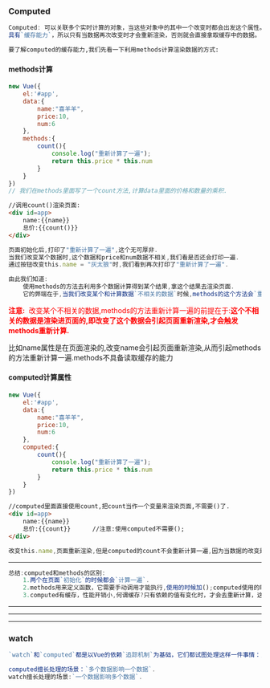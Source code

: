 ### Computed

```js
Computed: 可以关联多个实时计算的对象，当这些对象中的其中一个改变时都会出发这个属性。
具有`缓存能力`，所以只有当数据再次改变时才会重新渲染，否则就会直接拿取缓存中的数据。
```

```html
要了解computed的缓存能力,我们先看一下利用methods计算渲染数据的方式:
```

#### methods计算

```js
new Vue({
    el:'#app',
    data:{
        name:"喜羊羊",
        price:10,
        num:6
    },
    methods:{
        count(){
            console.log("重新计算了一遍");
            return this.price * this.num
        }
    }
})
// 我们在methods里面写了一个count方法,计算data里面的价格和数量的乘积.
```

```html
//调用count()渲染页面:
<div id=app>
    name:{{name}}    
    总价:{{count()}}
</div>
```

```js
页面初始化后,打印了"重新计算了一遍",这个无可厚非.
当我们改变某个数据时,这个数据和price和num数据不相关,我们看是否还会打印一遍.
通过按钮改变this.name = "灰太狼"时,我们看到再次打印了"重新计算了一遍".
```

```js
由此我们知道:
	使用methods的方法去利用多个数据计算得到某个结果,拿这个结果去渲染页面.
    它的弊端在于,当我们改变某个和计算数据`不相关的数据`时候,methods的这个方法会`重新计算一遍`,不利于性能.
```

<font color=red>**注意:**  改变某个不相关的数据,methods的方法重新计算一遍的前提在于:<b>这个不相关的数据是渲染进页面的,即改变了这个数据会引起页面重新渲染,才会触发methods重新计算.</b></font>

比如name属性是在页面渲染的,改变name会引起页面重新渲染,从而引起methods的方法重新计算一遍.methods不具备读取缓存的能力

#### computed计算属性

```js
new Vue({
    el:'#app',
    data:{
        name:"喜羊羊",
        price:10,
        num:6
    },
    computed:{
        count(){
            console.log("重新计算了一遍");
            return this.price * this.num
        }
    }
})
```

```html
//computed里面直接使用count,把count当作一个变量来渲染页面,不需要()了.
<div id=app>
    name:{{name}}
    总价:{{count}}      //注意:使用computed不需要();
</div>
```

```js
改变this.name,页面重新渲染,但是computed的count不会重新计算一遍,因为当数据的改变是和count的计算数据无关的时候,computed会直接从`缓存中读取数据`渲染页面.
```

---

```js
总结:computed和methods的区别:
	1.两个在页面`初始化`的时候都会`计算一遍`.
    2.methods用来定义函数，它需要手动调用才能执行,使用的时候加();computed使用的时候可以直接把它当作一个变量来使用.(使用computed`不`要加`()`否则报错!)
    3.computed有缓存，性能开销小,何谓缓存?只有依赖的值有变化时，才会去重新计算，这就是computed的缓存.methods方法没有缓存,任何重新渲染都会导致它的重新计算.
```

---

---

---

### watch

```js
`watch`和`computed`都是以Vue的依赖`追踪机制`为基础，它们都试图处理这样一件事情：当`依赖数据``发生变化`的时候，所有依赖这个数据的“相关”数据“自动”发生变化，也就是自动`调用相关的函数`去实现数据的变动。
```

```js
computed擅长处理的场景：`多个数据影响一个数据`.
watch擅长处理的场景:`一个数据影响多个数据`.
```











